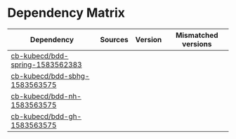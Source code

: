 # Dependency Matrix

Dependency | Sources | Version | Mismatched versions
---------- | ------- | ------- | -------------------
[cb-kubecd/bdd-spring-1583562383](https://github.com/cb-kubecd/bdd-spring-1583562383.git) |  | []() | 
[cb-kubecd/bdd-sbhg-1583563575](https://github.com/cb-kubecd/bdd-sbhg-1583563575.git) |  | []() | 
[cb-kubecd/bdd-nh-1583563575](https://github.com/cb-kubecd/bdd-nh-1583563575.git) |  | []() | 
[cb-kubecd/bdd-gh-1583563575](https://github.com/cb-kubecd/bdd-gh-1583563575.git) |  | []() | 
